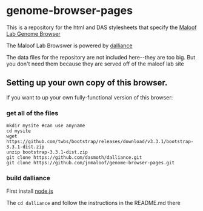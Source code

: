 genome-browser-pages
====================

This is a repository for the html and DAS stylesheets that specify the [Maloof Lab Genome Browser](http://symposium.plb.ucdavis.edu/genome-browser/pages)

The Maloof Lab Browswer is powered by [dalliance](http://biodalliance.org)

The data files for the repository are not included here--they are too big.  But you don't need them because they are served off of the maloof lab site

## Setting up your own copy of this browser.

If you want to up your own fully-functional version of this browser:

### get all of the files

    mkdir mysite #can use anyname
    cd mysite
    wget https://github.com/twbs/bootstrap/releases/download/v3.3.1/bootstrap-3.3.1-dist.zip
    unzip bootstrap-3.3.1-dist.zip
    git clone https://github.com/dasmoth/dalliance.git
    git clone https://github.com/jnmaloof/genome-browser-pages.git
    
### build dalliance

First install [node.js](http://nodejs.org/)

The `cd dalliance` and follow the instructions in the README.md there


